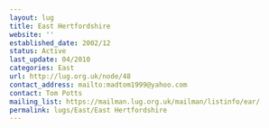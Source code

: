 ```yaml
---
layout: lug
title: East Hertfordshire
website: ''
established_date: 2002/12
status: Active
last_update: 04/2010
categories: East
url: http://lug.org.uk/node/48
contact_address: mailto:madtom1999@yahoo.com
contact: Tom Potts
mailing_list: https://mailman.lug.org.uk/mailman/listinfo/ear/
permalink: lugs/East/East Hertfordshire
---
```

